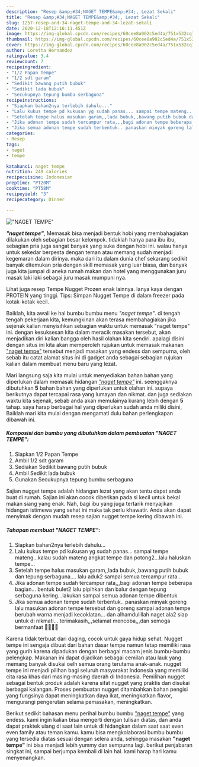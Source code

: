 ```yaml
---
description: "Resep &amp;#34;NAGET TEMPE&amp;#34;, Lezat Sekali"
title: "Resep &amp;#34;NAGET TEMPE&amp;#34;, Lezat Sekali"
slug: 1257-resep-and-34-naget-tempe-and-34-lezat-sekali
date: 2020-12-18T12:16:11.451Z
image: https://img-global.cpcdn.com/recipes/60cee8a902c5ed4a/751x532cq70/naget-tempe-foto-resep-utama.jpg
thumbnail: https://img-global.cpcdn.com/recipes/60cee8a902c5ed4a/751x532cq70/naget-tempe-foto-resep-utama.jpg
cover: https://img-global.cpcdn.com/recipes/60cee8a902c5ed4a/751x532cq70/naget-tempe-foto-resep-utama.jpg
author: Loretta Hernandez
ratingvalue: 3.4
reviewcount: 7
recipeingredient:
- "1/2 Papan Tempe"
- "1/2 sdt garam"
- "Sedikit bawang putih bubuk"
- "Sedikit lada bubuk"
- "Secukupnya tepung bumbu serbaguna"
recipeinstructions:
- "Siapkan bahan2nya terlebih dahulu..."
- "Lalu kukus tempe pd kukusan yg sudah panas... sampai tempe mateng...kalau sudah mateng angkat tempe dan potong2...lalu haluskan tempe..."
- "Setelah tempe halus masukan garam,,lada bubuk,,bawang putih bubuk dan tepung serbaguna.... lalu aduk2 sampai semua tercampur rata..."
- "Jika adonan tempe sudah tercampur rata,,,bagi adonan tempe beberapa bagian... bentuk bulet2 lalu pipihkan dan balur dengan tepung serbaguna kering...lakukan sampai semua adonan tempe dibentuk"
- "Jika semua adonan tempe sudah terbentuk.. panaskan minyak goreng lalu masukan adonan tempe tersebut dan goreng sampai adonan tempe berubah warna menjadi kecoklatan... dan alhamdulillah naget ala2 siap untuk di nikmati... terimakasih,,,selamat mencoba,,,dan semoga bermanfaat 🙏🙂👩‍🍳"
categories:
- Resep
tags:
- naget
- tempe

katakunci: naget tempe 
nutrition: 249 calories
recipecuisine: Indonesian
preptime: "PT20M"
cooktime: "PT58M"
recipeyield: "3"
recipecategory: Dinner

---
```



![&#34;NAGET TEMPE&#34;](https://img-global.cpcdn.com/recipes/60cee8a902c5ed4a/751x532cq70/naget-tempe-foto-resep-utama.jpg)

<b><i>&#34;naget tempe&#34;</i></b>, Memasak bisa menjadi bentuk hobi yang membahagiakan dilakukan oleh sebagian besar kelompok. tidaklah hanya para ibu ibu, sebagian pria juga sangat banyak yang suka dengan hobi ini. walau hanya untuk sekedar berpesta dengan teman atau memang sudah menjadi kegemaran dalam dirinya. maka dari itu dalam dunia chef sekarang sedikit banyak ditemukan pria dengan skill memasak yang luar biasa, dan banyak juga kita jumpai di aneka rumah makan dan hotel yang menggunakan juru masak laki laki sebagai juru masak mumpuni nya.

Lihat juga resep Tempe Nugget Prozen enak lainnya. Ianya kaya dengan PROTEIN yang tinggi. Tips: Simpan Nugget Tempe di dalam freezer pada kotak-kotak kecil.

Baiklah, kita awali ke hal bumbu bumbu menu <i>&#34;naget tempe&#34;</i>. di tengah tengah pekerjaan kita, kemungkinan akan terasa membahagiakan jika sejenak kalian menyisihkan sebagian waktu untuk memasak &#34;naget tempe&#34; ini. dengan kesuksesan kita dalam meracik masakan tersebut, akan menjadikan diri kalian bangga oleh hasil olahan kita sendiri. apalagi disini dengan situs ini kita akan memperoleh rujukan untuk memasak makanan <u>&#34;naget tempe&#34;</u> tersebut menjadi masakan yang endess dan sempurna, oleh sebab itu catat alamat situs ini di gadget anda sebagai sebagian rujukan kalian dalam membuat menu baru yang lezat.


Mari langsung saja kita mulai untuk menyediakan bahan bahan yang diperlukan dalam memasak hidangan <u><i>&#34;naget tempe&#34;</i></u> ini. seenggaknya dibutuhkan <b>5</b> bahan bahan yang diperlukan untuk olahan ini. supaya berikutnya dapat tercapai rasa yang lumayan dan nikmat. dan juga sediakan waktu kita sejenak, sebab anda akan memulainya kurang lebih dengan <b>5</b> tahap. saya harap berbagai hal yang diperlukan sudah anda miliki disini, Baiklah mari kita mulai dengan mengamati dulu bahan perlengkapan dibawah ini.

<!--inarticleads1-->

##### Komposisi dan bumbu yang dibutuhkan dalam pembuatan &#34;NAGET TEMPE&#34;:

1. Siapkan 1/2 Papan Tempe
1. Ambil 1/2 sdt garam
1. Sediakan Sedikit bawang putih bubuk
1. Ambil Sedikit lada bubuk
1. Gunakan Secukupnya tepung bumbu serbaguna


Sajian nugget tempe adalah hidangan lezat yang akan tentu dapat anda buat di rumah. Sajian ini akan cocok diberikan pada si kecil untuk bekal makan siang yang enak. Nah, bagi ibu yang juga tertarik menyajikan hidangan istimewa yang sehat ini maka tak perlu khawatir. Anda akan dapat menyimak dengan mudah resep sajian nugget tempe kering dibawah ini. 

<!--inarticleads2-->

##### Tahapan membuat &#34;NAGET TEMPE&#34;:

1. Siapkan bahan2nya terlebih dahulu...
1. Lalu kukus tempe pd kukusan yg sudah panas... sampai tempe mateng...kalau sudah mateng angkat tempe dan potong2...lalu haluskan tempe...
1. Setelah tempe halus masukan garam,,lada bubuk,,bawang putih bubuk dan tepung serbaguna.... lalu aduk2 sampai semua tercampur rata...
1. Jika adonan tempe sudah tercampur rata,,,bagi adonan tempe beberapa bagian... bentuk bulet2 lalu pipihkan dan balur dengan tepung serbaguna kering...lakukan sampai semua adonan tempe dibentuk
1. Jika semua adonan tempe sudah terbentuk.. panaskan minyak goreng lalu masukan adonan tempe tersebut dan goreng sampai adonan tempe berubah warna menjadi kecoklatan... dan alhamdulillah naget ala2 siap untuk di nikmati... terimakasih,,,selamat mencoba,,,dan semoga bermanfaat 🙏🙂👩‍🍳


Karena tidak terbuat dari daging, cocok untuk gaya hidup sehat. Nugget tempe ini sengaja dibuat dari bahan dasar tempe namun tetap memiliki rasa yang gurih karena dipadukan dengan berbagai macam jenis bumbu-bumbu pelengkap. Makanan ini dapat dijadikan sebagai cemilan atau lauk yang memang banyak disukai oelh semua orang terutama anak-anak. nugget tempe ini menjadi pilihan bagi seluruh masyarakat Indonesia yang memiliki cita rasa khas dari masing-masing daerah di Indonesia. Pemilihan nugget sebagai bentuk produk adalah karena sifat nugget yang praktis dan disukai berbagai kalangan. Proses pembuatan nugget ditambahkan bahan pengisi yang fungsinya dapat meningkatkan daya ikat, meningkatkan flavor, mengurangi pengerutan selama pemasakan, meningkatkan. 

Berikut sedikit bahasan menu perihal bumbu bumbu <u>&#34;naget tempe&#34;</u> yang endess. kami ingin kalian bisa mengerti dengan tulisan diatas, dan anda dapat praktek ulang di saat lain untuk di hidangkan dalam saat saat even even family atau teman kamu. kamu bisa mengkolaborasi bumbu bumbu yang tersedia diatas sesuai dengan selera anda, sehingga masakan <b>&#34;naget tempe&#34;</b> ini bisa menjadi lebih yummy dan sempurna lagi. berikut penjabaran singkat ini, sampai berjumpa kembali di lain hal. kami harap hari kamu menyenangkan.
